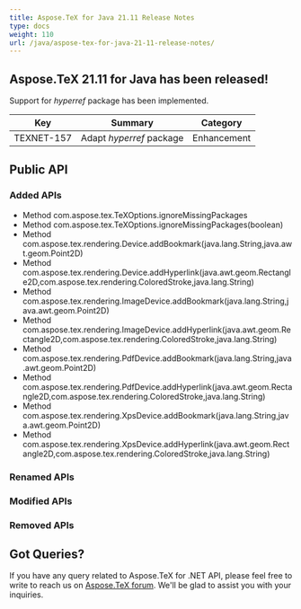 ```yaml
---
title: Aspose.TeX for Java 21.11 Release Notes
type: docs
weight: 110
url: /java/aspose-tex-for-java-21-11-release-notes/
---
```


## Aspose.TeX 21.11 for Java has been released!

Support for *hyperref* package has been implemented.

| Key | Summary | Category |
|---|---|---|
| TEXNET-157 | Adapt *hyperref* package | Enhancement |
 
## Public API
### Added APIs
 * Method com.aspose.tex.TeXOptions.ignoreMissingPackages
 * Method com.aspose.tex.TeXOptions.ignoreMissingPackages(boolean)
 * Method com.aspose.tex.rendering.Device.addBookmark(java.lang.String,java.awt.geom.Point2D)
 * Method com.aspose.tex.rendering.Device.addHyperlink(java.awt.geom.Rectangle2D,com.aspose.tex.rendering.ColoredStroke,java.lang.String)
 * Method com.aspose.tex.rendering.ImageDevice.addBookmark(java.lang.String,java.awt.geom.Point2D)
 * Method com.aspose.tex.rendering.ImageDevice.addHyperlink(java.awt.geom.Rectangle2D,com.aspose.tex.rendering.ColoredStroke,java.lang.String)
 * Method com.aspose.tex.rendering.PdfDevice.addBookmark(java.lang.String,java.awt.geom.Point2D)
 * Method com.aspose.tex.rendering.PdfDevice.addHyperlink(java.awt.geom.Rectangle2D,com.aspose.tex.rendering.ColoredStroke,java.lang.String)
 * Method com.aspose.tex.rendering.XpsDevice.addBookmark(java.lang.String,java.awt.geom.Point2D)
 * Method com.aspose.tex.rendering.XpsDevice.addHyperlink(java.awt.geom.Rectangle2D,com.aspose.tex.rendering.ColoredStroke,java.lang.String)

### Renamed APIs

### Modified APIs
 
### Removed APIs
 
## Got Queries?
If you have any query related to Aspose.TeX for .NET API, please feel free to write to reach us on [Aspose.TeX forum](https://forum.aspose.com/c/tex/). We'll be glad to assist you with your inquiries.

